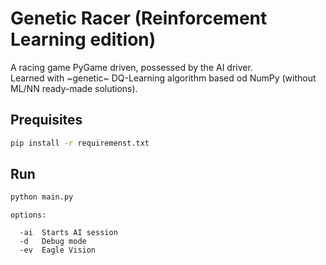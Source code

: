 # Genetic Racer (Reinforcement Learning edition)

A racing game PyGame driven, possessed by the AI driver.  
Learned with ~genetic~ DQ-Learning algorithm based od NumPy (without ML/NN ready-made solutions).

## Prequisites

```bash
pip install -r requiremenst.txt
```

## Run

```bash
python main.py
```
```
options:

  -ai  Starts AI session
  -d   Debug mode 
  -ev  Eagle Vision
```
